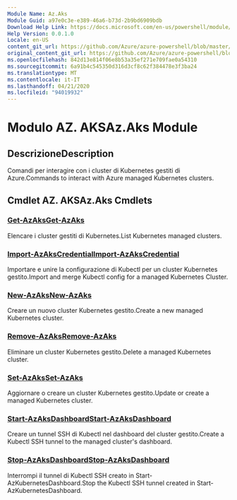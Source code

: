 ```yaml
---
Module Name: Az.Aks
Module Guid: a97e0c3e-e389-46a6-b73d-2b9bd6909bdb
Download Help Link: https://docs.microsoft.com/en-us/powershell/module/az.aks
Help Version: 0.0.1.0
Locale: en-US
content_git_url: https://github.com/Azure/azure-powershell/blob/master/src/Aks/Aks/help/Az.Aks.md
original_content_git_url: https://github.com/Azure/azure-powershell/blob/master/src/Aks/Aks/help/Az.Aks.md
ms.openlocfilehash: 842d13e814f06e8b53a35ef271e709fae0a54310
ms.sourcegitcommit: 6a91b4c545350d316d3cf8c62f384478e3f3ba24
ms.translationtype: MT
ms.contentlocale: it-IT
ms.lasthandoff: 04/21/2020
ms.locfileid: "94019932"
---
```

# <span data-ttu-id="31e3d-101">Modulo AZ. AKS</span><span class="sxs-lookup"><span data-stu-id="31e3d-101">Az.Aks Module</span></span>
## <span data-ttu-id="31e3d-102">Descrizione</span><span class="sxs-lookup"><span data-stu-id="31e3d-102">Description</span></span>
<span data-ttu-id="31e3d-103">Comandi per interagire con i cluster di Kubernetes gestiti di Azure.</span><span class="sxs-lookup"><span data-stu-id="31e3d-103">Commands to interact with Azure managed Kubernetes clusters.</span></span>

## <span data-ttu-id="31e3d-104">Cmdlet AZ. AKS</span><span class="sxs-lookup"><span data-stu-id="31e3d-104">Az.Aks Cmdlets</span></span>
### [<span data-ttu-id="31e3d-105">Get-AzAks</span><span class="sxs-lookup"><span data-stu-id="31e3d-105">Get-AzAks</span></span>](Get-AzAks.md)
<span data-ttu-id="31e3d-106">Elencare i cluster gestiti di Kubernetes.</span><span class="sxs-lookup"><span data-stu-id="31e3d-106">List Kubernetes managed clusters.</span></span>

### [<span data-ttu-id="31e3d-107">Import-AzAksCredential</span><span class="sxs-lookup"><span data-stu-id="31e3d-107">Import-AzAksCredential</span></span>](Import-AzAksCredential.md)
<span data-ttu-id="31e3d-108">Importare e unire la configurazione di Kubectl per un cluster Kubernetes gestito.</span><span class="sxs-lookup"><span data-stu-id="31e3d-108">Import and merge Kubectl config for a managed Kubernetes Cluster.</span></span>

### [<span data-ttu-id="31e3d-109">New-AzAks</span><span class="sxs-lookup"><span data-stu-id="31e3d-109">New-AzAks</span></span>](New-AzAks.md)
<span data-ttu-id="31e3d-110">Creare un nuovo cluster Kubernetes gestito.</span><span class="sxs-lookup"><span data-stu-id="31e3d-110">Create a new managed Kubernetes cluster.</span></span>

### [<span data-ttu-id="31e3d-111">Remove-AzAks</span><span class="sxs-lookup"><span data-stu-id="31e3d-111">Remove-AzAks</span></span>](Remove-AzAks.md)
<span data-ttu-id="31e3d-112">Eliminare un cluster Kubernetes gestito.</span><span class="sxs-lookup"><span data-stu-id="31e3d-112">Delete a managed Kubernetes cluster.</span></span>

### [<span data-ttu-id="31e3d-113">Set-AzAks</span><span class="sxs-lookup"><span data-stu-id="31e3d-113">Set-AzAks</span></span>](Set-AzAks.md)
<span data-ttu-id="31e3d-114">Aggiornare o creare un cluster Kubernetes gestito.</span><span class="sxs-lookup"><span data-stu-id="31e3d-114">Update or create a managed Kubernetes cluster.</span></span>

### [<span data-ttu-id="31e3d-115">Start-AzAksDashboard</span><span class="sxs-lookup"><span data-stu-id="31e3d-115">Start-AzAksDashboard</span></span>](Start-AzAksDashboard.md)
<span data-ttu-id="31e3d-116">Creare un tunnel SSH di Kubectl nel dashboard del cluster gestito.</span><span class="sxs-lookup"><span data-stu-id="31e3d-116">Create a Kubectl SSH tunnel to the managed cluster's dashboard.</span></span>

### [<span data-ttu-id="31e3d-117">Stop-AzAksDashboard</span><span class="sxs-lookup"><span data-stu-id="31e3d-117">Stop-AzAksDashboard</span></span>](Stop-AzAksDashboard.md)
<span data-ttu-id="31e3d-118">Interrompi il tunnel di Kubectl SSH creato in Start-AzKubernetesDashboard.</span><span class="sxs-lookup"><span data-stu-id="31e3d-118">Stop the Kubectl SSH tunnel created in Start-AzKubernetesDashboard.</span></span>

